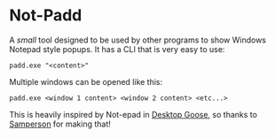 # Not-Padd
A _small_ tool designed to be used by other programs to show Windows Notepad style popups. It has a CLI that is very easy to use:
```
padd.exe "<content>"
```
Multiple windows can be opened like this:
```
padd.exe <window 1 content> <window 2 content> <etc...>
```
This is heavily inspired by Not-epad in [Desktop Goose](https://samperson.itch.io/desktop-goose), so thanks to [Samperson](https://samperson.itch.io) for making that!
